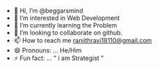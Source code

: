 - 👋 Hi, I’m @beggarsmind
- 👀 I’m interested in Web Development
- 🌱 I’m currently learning the Problem
- 💞️ I’m looking to collaborate on github.
- 📫 How to reach me ranjithravi18110@gmail.com
- 😄 Pronouns: ... He/Him
- ⚡ Fun fact: ... " i am Strategist "

<!---
beggarsmind/beggarsmind is a ✨ special ✨ repository because its `README.md` (this file) appears on your GitHub profile.
You can click the Preview link to take a look at your changes.
--->
